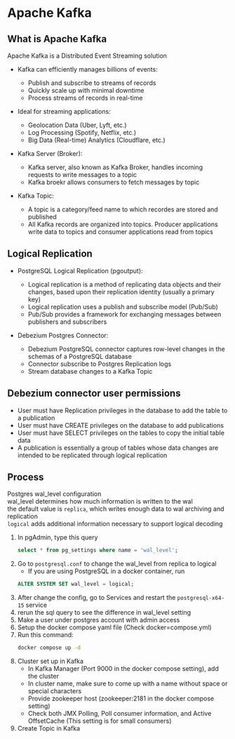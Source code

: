 # Apache Kafka

## What is Apache Kafka
Apache Kafka is a Distributed Event Streaming solution  

* Kafka can efficiently manages billions of events:
    - Publish and subscribe to streams of records
    - Quickly scale up with minimal downtime
    - Process streams of records in real-time  

* Ideal for streaming applications:
    - Geolocation Data (Uber, Lyft, etc.)
    - Log Processing (Spotify, Netflix, etc.)
    - Big Data (Real-time) Analytics (Cloudflare, etc.)  

* Kafka Server (Broker):
    - Kafka server, also known as Kafka Broker, handles incoming requests to write messages to a topic
    - Kafka broekr allows consumers to fetch messages by topic  

* Kafka Topic:
    - A topic is a category/feed name to which recordes are stored and published
    - All Kafka records are organized into topics. Producer applications write data to topics and consumer applications read from topics

## Logical Replication 
* PostgreSQL Logical Replication (pgoutput):
    - Logical replication is a method of replicating data objects and their changes, based upon their replication identity (usually a primary key)
    - Logical replication uses a publish and subscribe model (Pub/Sub)
    - Pub/Sub provides a framework for exchanging messages between publishers and subscribers

* Debezium Postgres Connector:
    - Debezium PostgreSQL connector captures row-level changes in the schemas of a PostgreSQL database
    - Connector subscribe to Postgres Replication logs
    - Stream database changes to a Kafka Topic

## Debezium connector user permissions
- User must have Replication privileges in the database to add the table to a publication
- User must have CREATE privileges on the database to add publications
- User must have SELECT privileges on the tables to copy the initial table data
- A publication is essentially a group of tables whose data changes are intended to be replicated through logical replication

## Process
Postgres wal_level configuration  
wal_level determines how much information is written to the wal  
the default value is `replica`, which writes enough data to wal archiving and replication  
`logical` adds additional information necessary to support logical decoding  
1. In pgAdmin, type this query
    ```sql
    select * from pg_settings where name = 'wal_level';
    ```
2. Go to `postgresql.conf` to change the wal_level from replica to logical
    * If you are using PostgreSQL in a docker container, run
    ```sql
    ALTER SYSTEM SET wal_level = logical;
    ```
3. After change the config, go to Services and restart the `postgresql-x64-15` service
4. rerun the sql query to see the difference in wal_level setting
5. Make a user under postgres account with admin access
6. Setup the docker compose yaml file (Check docker=compose.yml)
7. Run this command:
   ```bash
   docker compose up -d
   ```
8. Cluster set up in Kafka
    - In Kafka Manager (Port 9000 in the docker compose setting), add the cluster
    - In cluster name, make sure to come up with a name without space or special characters
    - Provide zookeeper host (zookeeper:2181 in the docker compose setting)
    - Check both JMX Polling, Poll consumer information, and Active OffsetCache (This setting is for small consumers)
9. Create Topic in Kafka